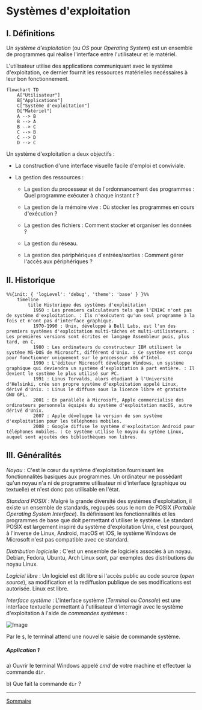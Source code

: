 # Systèmes d'exploitation

## I. Définitions

Un *système d'exploitation* (ou *OS* pour *Operating System*) est un ensemble de programmes qui réalise l'interface entre l'utilisateur et le matériel.

L'utilisateur utilise des applications communiquant avec le système d'exploitation, ce dernier fournit les ressources matérielles necéssaires à leur bon fonctionnement.

```mermaid
flowchart TD
    A["Utilisateur"]
    B["Applications"]
    C["Système d'exploitation"]
    D["Matériel"]
    A --> B
    B --> A
    B --> C
    C --> B
    C --> D
    D --> C
```

Un système d'exploitation a deux objectifs :

- La construction d'une interface visuelle facile d'emploi et conviviale.

- La gestion des ressources :

    + La gestion du processeur et de l'ordonnancement des programmes : Quel programme exécuter à chaque instant $t$ ?

    + La gestion de la mémoire vive : Où stocker les programmes en cours d'exécution ?

    + La gestion des fichiers : Comment stocker et organiser les données ?

    + La gestion du réseau.

    + La gestion des périphériques d'entrées/sorties : Comment gérer l'accès aux périphériques ?

## II. Historique

```mermaid
%%{init: { 'logLevel': 'debug', 'theme': 'base' } }%%
    timeline
        title Historique des systèmes d'exploitation
          1950 : Les premiers calculateurs tels que l'ENIAC n'ont pas de système d'exploitation. : Ils n'exécutent qu'un seul programme à la fois et n'ont pas d'interface graphique.
          1970-1990 : Unix, développé à Bell Labs, est l'un des premiers systèmes d'exploitation multi-tâches et multi-utilisateurs. : Les premières versions sont écrites en langage Assembleur puis, plus tard, en C. 
          1980 : Les ordinateurs du constructeur IBM utilisent le système MS-DOS de Microsoft, différent d'Unix. : Ce système est conçu pour fonctionner uniquement sur le processeur x86 d'Intel.
          1990 : L'éditeur Microsoft développe Windows, un système graphique qui deviendra un système d'exploitation à part entière. : Il devient le système le plus utilisé sur PC.
          1991 : Linus Torvalds, alors étudiant à l'Université d'Helsinki, crée son propre système d'exploitation appelé Linux, dérivé d'Unix. : Linus le diffuse sous la licence libre et gratuite GNU GPL.
          2001 : En parallèle à Microsoft, Apple commercialise des ordinateurs personnels équipés du système d'exploitation macOS, autre dérivé d'Unix.
          2007 : Apple développe la version de son système d'exploitation pour les téléphones mobiles.
          2008 : Google diffuse le système d'exploitation Android pour téléphones mobiles. : Ce système utilise le noyau du sytème Linux, auquel sont ajoutés des bibliothèques non libres.
```

## III. Généralités

*Noyau* : C'est le cœur du système d'exploitation fournissant les fonctionnalités basiques aux programmes. Un ordinateur ne possèdant qu'un noyau n'a ni de programme utilisateur ni d'interface (graphique ou textuelle) et n'est donc pas utilisable en l'état.

*Standard POSIX* : Malgré la grande diversité des systèmes d'exploitation, il existe un ensemble de standards, regoupés sous le nom de POSIX (*Portable Operating System Interface*). Ils définissent les fonctionnalités et les programmes de base que doit permettant d'utiliser le système. Le standard POSIX est largement inspiré du système d'exploitation Unix, c'est pourquoi, à l'inverse de Linux, Android, macOS et IOS, le système Windows de Microsoft n'est pas compatible avec ce standard.

*Distribution logicielle* : C'est un ensemble de logiciels associés à un noyau. Debian, Fedora, Ubuntu, Arch Linux sont, par exemples des distributions du noyau Linux.

*Logiciel libre* : Un logiciel est dit libre si l'accès public au code source (*open source*), sa modification et la rediffusion publique de ses modifications est autorisée. Linux est libre.

*Interface système* : L'interface système (*Terminal* ou *Console*) est une interface textuelle permettant à l'utilisateur d'interragir avec le système d'exploitation à l'aide de *commandes systèmes* :

![Image](./img/terminal.png)

Par le `$`, le terminal attend une nouvelle saisie de commande système.

##### Application 1

a) Ouvrir le terminal Windows appelé *cmd* de votre machine et effectuer la commande `dir`.

b) Que fait la commande `dir` ?
___________

[Sommaire](./../README.md)